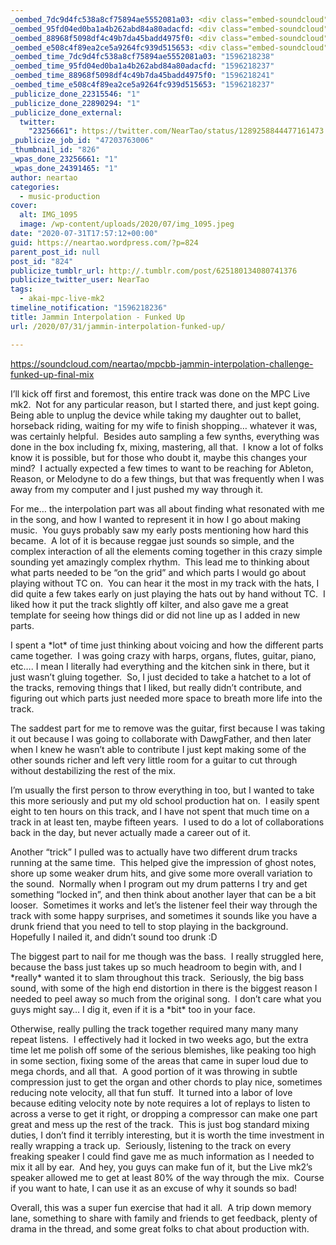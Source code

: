 ```yaml
---
_oembed_7dc9d4fc538a8cf75894ae5552081a03: <div class="embed-soundcloud"><iframe title="MPCBB Jammin Interpolation Challenge - Funked Up (Final Mix) by NearTao" width="580" height="400" scrolling="no" frameborder="no" src="https://w.soundcloud.com/player/?visual=true&url=https%3A%2F%2Fapi.soundcloud.com%2Ftracks%2F865044376&show_artwork=true&maxwidth=580&maxheight=870&dnt=1"></iframe></div>
_oembed_95fd04ed0ba1a4b262abd84a80adacfd: <div class="embed-soundcloud"><iframe title="MPCBB Jammin Interpolation Challenge - Funked Up (Final Mix) by NearTao" width="805" height="400" scrolling="no" frameborder="no" src="https://w.soundcloud.com/player/?visual=true&url=https%3A%2F%2Fapi.soundcloud.com%2Ftracks%2F865044376&show_artwork=true&maxwidth=805&maxheight=1000&dnt=1"></iframe></div>
_oembed_88968f5098df4c49b7da45badd4975f0: <div class="embed-soundcloud"><iframe title="MPCBB Jammin Interpolation Challenge - Funked Up (Final Mix) by NearTao" width="500" height="400" scrolling="no" frameborder="no" src="https://w.soundcloud.com/player/?visual=true&url=https%3A%2F%2Fapi.soundcloud.com%2Ftracks%2F865044376&show_artwork=true&maxwidth=500&maxheight=750&dnt=1"></iframe></div>
_oembed_e508c4f89ea2ce5a9264fc939d515653: <div class="embed-soundcloud"><iframe title="MPCBB Jammin Interpolation Challenge - Funked Up (Final Mix) by NearTao" width="750" height="400" scrolling="no" frameborder="no" src="https://w.soundcloud.com/player/?visual=true&url=https%3A%2F%2Fapi.soundcloud.com%2Ftracks%2F865044376&show_artwork=true&maxwidth=750&maxheight=1000&dnt=1"></iframe></div>
_oembed_time_7dc9d4fc538a8cf75894ae5552081a03: "1596218238"
_oembed_time_95fd04ed0ba1a4b262abd84a80adacfd: "1596218237"
_oembed_time_88968f5098df4c49b7da45badd4975f0: "1596218241"
_oembed_time_e508c4f89ea2ce5a9264fc939d515653: "1596218237"
_publicize_done_22315546: "1"
_publicize_done_22890294: "1"
_publicize_done_external:
  twitter:
    "23256661": https://twitter.com/NearTao/status/1289258844477161473
_publicize_job_id: "47203763006"
_thumbnail_id: "826"
_wpas_done_23256661: "1"
_wpas_done_24391465: "1"
author: neartao
categories:
  - music-production
cover:
  alt: IMG_1095
  image: /wp-content/uploads/2020/07/img_1095.jpeg
date: "2020-07-31T17:57:12+00:00"
guid: https://neartao.wordpress.com/?p=824
parent_post_id: null
post_id: "824"
publicize_tumblr_url: http://.tumblr.com/post/625180134080741376
publicize_twitter_user: NearTao
tags:
  - akai-mpc-live-mk2
timeline_notification: "1596218236"
title: Jammin Interpolation - Funked Up
url: /2020/07/31/jammin-interpolation-funked-up/

---
```

https://soundcloud.com/neartao/mpcbb-jammin-interpolation-challenge-funked-up-final-mix

I’ll kick off first and foremost, this entire track was done on the MPC Live mk2.  Not for any particular reason, but I started there, and just kept going.  Being able to unplug the device while taking my daughter out to ballet, horseback riding, waiting for my wife to finish shopping… whatever it was, was certainly helpful.  Besides auto sampling a few synths, everything was done in the box including fx, mixing, mastering, all that.  I know a lot of folks know it is possible, but for those who doubt it, maybe this changes your mind?  I actually expected a few times to want to be reaching for Ableton, Reason, or Melodyne to do a few things, but that was frequently when I was away from my computer and I just pushed my way through it.

For me… the interpolation part was all about finding what resonated with me in the song, and how I wanted to represent it in how I go about making music.  You guys probably saw my early posts mentioning how hard this became.  A lot of it is because reggae just sounds so simple, and the complex interaction of all the elements coming together in this crazy simple sounding yet amazingly complex rhythm.  This lead me to thinking about what parts needed to be “on the grid” and which parts I would go about playing without TC on.  You can hear it the most in my track with the hats, I did quite a few takes early on just playing the hats out by hand without TC.  I liked how it put the track slightly off kilter, and also gave me a great template for seeing how things did or did not line up as I added in new parts.

I spent a \*lot\* of time just thinking about voicing and how the different parts came together.  I was going crazy with harps, organs, flutes, guitar, piano, etc…. I mean I literally had everything and the kitchen sink in there, but it just wasn’t gluing together.  So, I just decided to take a hatchet to a lot of the tracks, removing things that I liked, but really didn’t contribute, and figuring out which parts just needed more space to breath more life into the track.

The saddest part for me to remove was the guitar, first because I was taking it out because I was going to collaborate with DawgFather, and then later when I knew he wasn’t able to contribute I just kept making some of the other sounds richer and left very little room for a guitar to cut through without destabilizing the rest of the mix.

I’m usually the first person to throw everything in too, but I wanted to take this more seriously and put my old school production hat on.  I easily spent eight to ten hours on this track, and I have not spent that much time on a track in at least ten, maybe fifteen years.  I used to do a lot of collaborations back in the day, but never actually made a career out of it.

Another “trick” I pulled was to actually have two different drum tracks running at the same time.  This helped give the impression of ghost notes, shore up some weaker drum hits, and give some more overall variation to the sound.  Normally when I program out my drum patterns I try and get something “locked in”, and then think about another layer that can be a bit looser.  Sometimes it works and let’s the listener feel their way through the track with some happy surprises, and sometimes it sounds like you have a drunk friend that you need to tell to stop playing in the background.  Hopefully I nailed it, and didn’t sound too drunk :D

The biggest part to nail for me though was the bass.  I really struggled here, because the bass just takes up so much headroom to begin with, and I \*really\* wanted it to slam throughout this track.  Seriously, the big bass sound, with some of the high end distortion in there is the biggest reason I needed to peel away so much from the original song.  I don’t care what you guys might say… I dig it, even if it is a \*bit\* too in your face.

Otherwise, really pulling the track together required many many many repeat listens.  I effectively had it locked in two weeks ago, but the extra time let me polish off some of the serious blemishes, like peaking too high in some section, fixing some of the areas that came in super loud due to mega chords, and all that.  A good portion of it was throwing in subtle compression just to get the organ and other chords to play nice, sometimes reducing note velocity, all that fun stuff.  It turned into a labor of love because editing velocity note by note requires a lot of replays to listen to across a verse to get it right, or dropping a compressor can make one part great and mess up the rest of the track.  This is just bog standard mixing duties, I don’t find it terribly interesting, but it is worth the time investment in really wrapping a track up.  Seriously, listening to the track on every freaking speaker I could find gave me as much information as I needed to mix it all by ear.  And hey, you guys can make fun of it, but the Live mk2’s speaker allowed me to get at least 80% of the way through the mix.  Course if you want to hate, I can use it as an excuse of why it sounds so bad!

Overall, this was a super fun exercise that had it all.  A trip down memory lane, something to share with family and friends to get feedback, plenty of drama in the thread, and some great folks to chat about production with.
